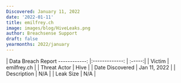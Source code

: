 ```yaml
---
Discovered: January 11, 2022
date: '2022-01-11'
title: emilfrey.ch
image: images/blog/HiveLeaks.png
author: Breachsense Support
draft: false
yearmonths: 2022/january
---
```



| Data Breach Report
------------:   |:-------------:    | :-----:|
| Victim    | emilfrey.ch      | 
| Threat Actor    | Hive      | 
| Date Discovered    | Jan 11, 2022      | 
| Description    | N/A      | 
| Leak Size    | N/A      | 

